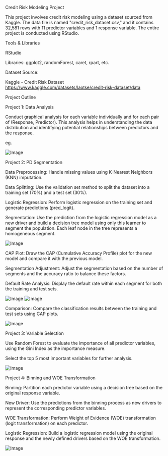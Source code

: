 Credit Risk Modeling Project

This project involves credit risk modeling using a dataset sourced from Kaggle. The data file is named "credit_risk_dataset.csv," and it contains 32,581 rows with 11 predictor variables and 1 response variable. The entire project is conducted using RStudio.

Tools & Libraries

RStudio

Libraries: ggplot2, randomForest, caret, rpart, etc.

Dataset Source:

Kaggle - Credit Risk Dataset https://www.kaggle.com/datasets/laotse/credit-risk-dataset/data

Project Outline

Project 1: Data Analysis

Conduct graphical analysis for each variable individually and for each pair of (Response, Predictor).
This analysis helps in understanding the data distribution and identifying potential relationships between predictors and the response.

eg.

![Image](https://github.com/drriskquant/Images/blob/9c3d948ed9f81bc5fc7f1075ef77fe2a08e1c647/Mean_Loan_Status)

Project 2: PD Segmentation

Data Preprocessing:
Handle missing values using K-Nearest Neighbors (KNN) imputation.

Data Splitting:
Use the validation set method to split the dataset into a training set (70%) and a test set (30%).

Logistic Regression:
Perform logistic regression on the training set and generate predictions (pred_logit).

Segmentation:
Use the prediction from the logistic regression model as a new driver and build a decision tree model using only this learner to segment the population. Each leaf node in the tree represents a homogeneous segment.

![Image](https://github.com/drriskquant/Images/blob/e7f8da277f3b85c30bf49a31f327b5f639361936/Tree_segmentation)

CAP Plot:
Draw the CAP (Cumulative Accuracy Profile) plot for the new model and compare it with the previous model.

Segmentation Adjustment:
Adjust the segmentation based on the number of segments and the accuracy ratio to balance these factors.

Default Rate Analysis:
Display the default rate within each segment for both the training and test sets.

![Image](https://github.com/drriskquant/Images/blob/e7f8da277f3b85c30bf49a31f327b5f639361936/Default_Rate_Training_Set)
![Image](https://github.com/drriskquant/Images/blob/e7f8da277f3b85c30bf49a31f327b5f639361936/Default_Rate_Test_Set)

Comparison:
Compare the classification results between the training and test sets using CAP plots.

![Image](https://github.com/drriskquant/Images/blob/21fa1370461f7004dba64101692d3e4ad20616c8/CAP_plot_comparison)

Project 3: Variable Selection

Use Random Forest to evaluate the importance of all predictor variables, using the Gini Index as the importance measure.

Select the top 5 most important variables for further analysis.

![Image](https://github.com/drriskquant/Images/blob/e7f8da277f3b85c30bf49a31f327b5f639361936/Variable_importance)

Project 4: Binning and WOE Transformation

Binning:
Partition each predictor variable using a decision tree based on the original response variable.

New Driver:
Use the predictions from the binning process as new drivers to represent the corresponding predictor variables.

WOE Transformation:
Perform Weight of Evidence (WOE) transformation (logit transformation) on each predictor.

Logistic Regression:
Build a logistic regression model using the original response and the newly defined drivers based on the WOE transformation.

![Image](https://github.com/drriskquant/Images/blob/e7f8da277f3b85c30bf49a31f327b5f639361936/CAP_curve_predicted_prob)


